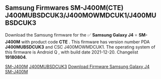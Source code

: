 <h2>Samsung Firmwares SM-J400M(CTE) J400MUBSDCUK3/J400MOWMDCUK1/J400MUBSDCUK3</h2>
Download the Samsung firmware for the ✅ <strong>Samsung Galaxy J4 </strong> ⭐ <strong>SM-J400M</strong> with product code <strong>CTE</strong> . This firmware has version number PDA <strong>J400MUBSDCUK3</strong> and CSC J400MOWMDCUK1. The operating system of this firmware is Android Q , with build date 2021-12-20. Changelist <strong>19180804</strong>.

[SM-J400M](https://samfirm.shop/samsung/model/SM-J400M)
[J400MUBSDCUK3](https://samfirm.shop/samsung/pda/J400MUBSDCUK3)
[Download Firmware Samsung Galaxy J4 SM-J400M](https://samfirm.shop/samsung/firmware/484034)
